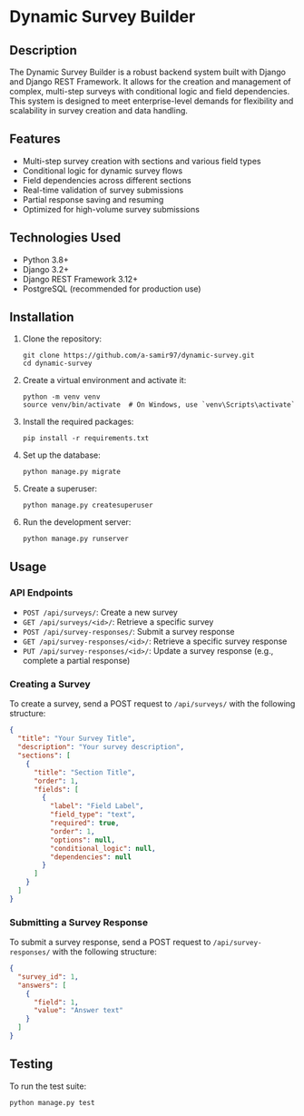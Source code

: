 # Dynamic Survey Builder

## Description

The Dynamic Survey Builder is a robust backend system built with Django and Django REST Framework. It allows for the creation and management of complex, multi-step surveys with conditional logic and field dependencies. This system is designed to meet enterprise-level demands for flexibility and scalability in survey creation and data handling.

## Features

- Multi-step survey creation with sections and various field types
- Conditional logic for dynamic survey flows
- Field dependencies across different sections
- Real-time validation of survey submissions
- Partial response saving and resuming
- Optimized for high-volume survey submissions

## Technologies Used

- Python 3.8+
- Django 3.2+
- Django REST Framework 3.12+
- PostgreSQL (recommended for production use)

## Installation

1. Clone the repository:
   ```
   git clone https://github.com/a-samir97/dynamic-survey.git
   cd dynamic-survey
   ```

2. Create a virtual environment and activate it:
   ```
   python -m venv venv
   source venv/bin/activate  # On Windows, use `venv\Scripts\activate`
   ```

3. Install the required packages:
   ```
   pip install -r requirements.txt
   ```

4. Set up the database:
   ```
   python manage.py migrate
   ```

5. Create a superuser:
   ```
   python manage.py createsuperuser
   ```

6. Run the development server:
   ```
   python manage.py runserver
   ```

## Usage

### API Endpoints

- `POST /api/surveys/`: Create a new survey
- `GET /api/surveys/<id>/`: Retrieve a specific survey
- `POST /api/survey-responses/`: Submit a survey response
- `GET /api/survey-responses/<id>/`: Retrieve a specific survey response
- `PUT /api/survey-responses/<id>/`: Update a survey response (e.g., complete a partial response)

### Creating a Survey

To create a survey, send a POST request to `/api/surveys/` with the following structure:

```json
{
  "title": "Your Survey Title",
  "description": "Your survey description",
  "sections": [
    {
      "title": "Section Title",
      "order": 1,
      "fields": [
        {
          "label": "Field Label",
          "field_type": "text",
          "required": true,
          "order": 1,
          "options": null,
          "conditional_logic": null,
          "dependencies": null
        }
      ]
    }
  ]
}
```

### Submitting a Survey Response

To submit a survey response, send a POST request to `/api/survey-responses/` with the following structure:

```json
{
  "survey_id": 1,
  "answers": [
    {
      "field": 1,
      "value": "Answer text"
    }
  ]
}
```

## Testing

To run the test suite:

```
python manage.py test
```
